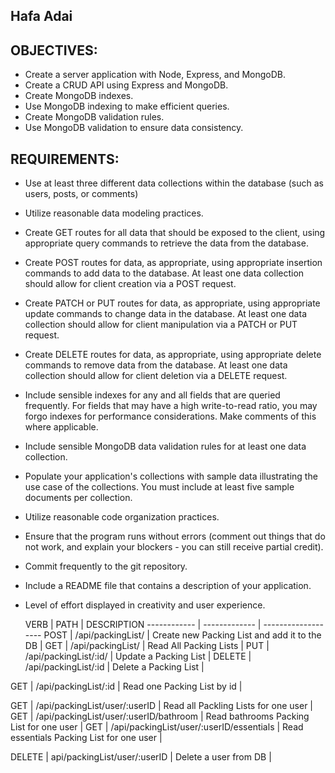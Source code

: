 ## Hafa Adai

## OBJECTIVES:
- Create a server application with Node, Express, and MongoDB.
- Create a CRUD API using Express and MongoDB.
- Create MongoDB indexes.
- Use MongoDB indexing to make efficient queries.
- Create MongoDB validation rules.
- Use MongoDB validation to ensure data consistency.

## REQUIREMENTS:
- Use at least three different data collections within the database (such as users, posts, or comments)
- Utilize reasonable data modeling practices.
- Create GET routes for all data that should be exposed to the client, using appropriate query commands to retrieve the data from the database.
- Create POST routes for data, as appropriate, using appropriate insertion commands to add data to the database. At least one data collection should allow for client creation via a POST request.
- Create PATCH or PUT routes for data, as appropriate, using appropriate update commands to change data in the database. At least one data collection should allow for client manipulation via a PATCH or PUT request.
- Create DELETE routes for data, as appropriate, using appropriate delete commands to remove data from the database. At least one data collection should allow for client deletion via a DELETE request.
- Include sensible indexes for any and all fields that are queried frequently. For fields that may have a high write-to-read ratio, you may forgo indexes for performance considerations. Make comments of this where applicable.
- Include sensible MongoDB data validation rules for at least one data collection.
- Populate your application's collections with sample data illustrating the use case of the collections. You must include at least five sample documents per collection.
- Utilize reasonable code organization practices.
- Ensure that the program runs without errors (comment out things that do not work, and explain your blockers - you can still receive partial credit).
- Commit frequently to the git repository.
- Include a README file that contains a description of your application.
- Level of effort displayed in creativity and user experience.

   VERB 		 | 		  PATH 		 |  	 DESCRIPTION
------------ | ------------- | -------------------
POST | /api/packingList/ | Create new Packing List and add it to the DB |
GET | /api/packingList/ | Read All Packing Lists |
PUT | /api/packingList/:id/ | Update a Packing List |
DELETE | /api/packingList/:id | Delete a Packing List |

GET | /api/packingList/:id | Read one Packing List by id |

GET | /api/packingList/user/:userID | Read all Packling Lists for one user |
GET | /api/packingList/user/:userID/bathroom | Read bathrooms Packing List for one user |
GET | /api/packingList/user/:userID/essentials | Read essentials Packing List for one user |

DELETE | api/packingList/user/:userID | Delete a user from DB |

